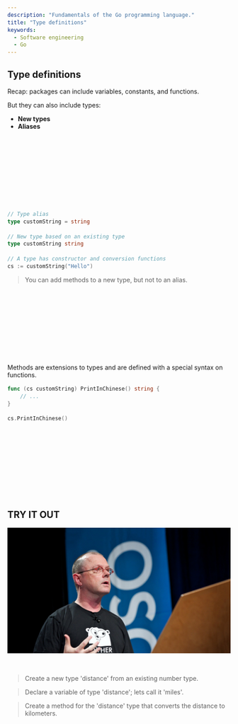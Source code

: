 ```yaml
---
description: "Fundamentals of the Go programming language."
title: "Type definitions"
keywords:
  - Software engineering
  - Go
---
```


## Type definitions

Recap: packages can include variables, constants, and functions.

But they can also include types:

* **New types**
* **Aliases**

</br>
</br>
</br>
</br>
</br>
</br>
</br>
</br>
</br>

```go
// Type alias
type customString = string

// New type based on an existing type
type customString string

// A type has constructor and conversion functions
cs := customString("Hello")
```

> You can add methods to a new type, but not to an alias.

</br>
</br>
</br>
</br>
</br>
</br>
</br>
</br>
</br>

Methods are extensions to types and are defined with a special syntax on functions.

```go
func (cs customString) PrintInChinese() string {
    // ...
}

cs.PrintInChinese()
```

</br>
</br>
</br>
</br>
</br>
</br>
</br>
</br>
</br>

## TRY IT OUT

![Rob Pike](../../images/rob-pike.png)

</br>

> Create a new type 'distance' from an existing number type.

> Declare a variable of type 'distance'; lets call it 'miles'.

> Create a method for the 'distance' type that converts the distance to kilometers.

</br>
</br>
